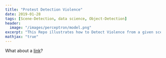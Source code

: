 ```yaml
---
title: "Protest Detection Violence"
date: 2019-01-28
tags: [Scene-Detection, data science, Object-Detection]
header:
  image: "/images/perceptron/model.png"
excerpt: "This Repo illustrates how to Detect Violence from a given scene of frames"
mathjax: "true"
---
```




What about a [link](https://github.com/bhrt-sharma/protest-detection-violence-estimation)?



